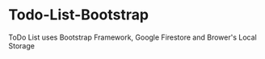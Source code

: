 # Todo-List-Bootstrap
ToDo List uses Bootstrap Framework, Google Firestore and Brower's Local Storage
